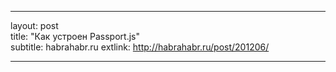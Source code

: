 ---

layout: post  
title: "Как устроен Passport.js"  
subtitle: habrahabr.ru
extlink: http://habrahabr.ru/post/201206/

---